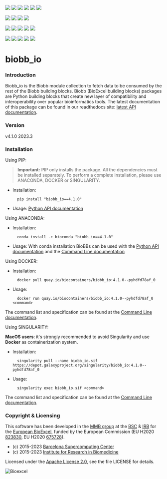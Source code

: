 [![](https://img.shields.io/github/v/tag/bioexcel/biobb_io?label=Version)](https://GitHub.com/bioexcel/biobb_io/tags/)
[![](https://img.shields.io/pypi/v/biobb-io.svg?label=Pypi)](https://pypi.python.org/pypi/biobb-io/)
[![](https://img.shields.io/conda/vn/bioconda/biobb_io?label=Conda)](https://anaconda.org/bioconda/biobb_io)
[![](https://img.shields.io/conda/dn/bioconda/biobb_io?label=Conda%20Downloads)](https://anaconda.org/bioconda/biobb_io)
[![](https://img.shields.io/badge/Docker-Quay.io-blue)](https://quay.io/repository/biocontainers/biobb_io?tab=tags)
[![](https://img.shields.io/badge/Singularity-GalaxyProject-blue)](https://depot.galaxyproject.org/singularity/biobb_io:4.1.0--pyhdfd78af_0)

[![](https://img.shields.io/badge/OS-Unix%20%7C%20MacOS-blue)](https://github.com/bioexcel/biobb_io)
[![](https://img.shields.io/pypi/pyversions/biobb-io.svg?label=Python%20Versions)](https://pypi.org/project/biobb-io/)
[![](https://img.shields.io/badge/License-Apache%202.0-blue.svg)](https://opensource.org/licenses/Apache-2.0)
[![](https://img.shields.io/badge/Open%20Source%3f-Yes!-blue)](https://github.com/bioexcel/biobb_io)

[![](https://readthedocs.org/projects/biobb-io/badge/?version=latest&label=Docs)](https://biobb-io.readthedocs.io/en/latest/?badge=latest)
[![](https://img.shields.io/website?down_message=Offline&label=Biobb%20Website&up_message=Online&url=https%3A%2F%2Fmmb.irbbarcelona.org%2Fbiobb%2F)](https://mmb.irbbarcelona.org/biobb/)
[![](https://img.shields.io/badge/Youtube-tutorial-blue?logo=youtube&logoColor=red)](https://www.youtube.com/watch?v=ou1DOGNs0xM)
[![](https://zenodo.org/badge/DOI/10.1038/s41597-019-0177-4.svg)](https://doi.org/10.1038/s41597-019-0177-4)
[![](https://img.shields.io/endpoint?color=brightgreen&url=https%3A%2F%2Fapi.juleskreuer.eu%2Fcitation-badge.php%3Fshield%26doi%3D10.1038%2Fs41597-019-0177-4)](https://www.nature.com/articles/s41597-019-0177-4#citeas)

[![](https://docs.bioexcel.eu/biobb_io/junit/testsbadge.svg)](https://docs.bioexcel.eu/biobb_io/junit/report.html)
[![](https://docs.bioexcel.eu/biobb_io/coverage/coveragebadge.svg)](https://docs.bioexcel.eu/biobb_io/coverage/)
[![](https://docs.bioexcel.eu/biobb_io/flake8/flake8badge.svg)](https://docs.bioexcel.eu/biobb_io/flake8/)
[![](https://img.shields.io/github/last-commit/bioexcel/biobb_io?label=Last%20Commit)](https://github.com/bioexcel/biobb_io/commits/master)
[![](https://img.shields.io/github/issues/bioexcel/biobb_io.svg?color=brightgreen&label=Issues)](https://GitHub.com/bioexcel/biobb_io/issues/)

# biobb_io

### Introduction
Biobb_io is the Biobb module collection to fetch data to be consumed by the
rest of the Biobb building blocks.
Biobb (BioExcel building blocks) packages are Python building blocks that
create new layer of compatibility and interoperability over popular
bioinformatics tools.
The latest documentation of this package can be found in our readthedocs site:
[latest API documentation](http://biobb_io.readthedocs.io/en/latest/).

### Version
v4.1.0 2023.3

### Installation
Using PIP:

> **Important:** PIP only installs the package. All the dependencies must be installed separately. To perform a complete installation, please use ANACONDA, DOCKER or SINGULARITY.

* Installation:

        pip install "biobb_io==4.1.0"
        
* Usage: [Python API documentation](https://biobb-io.readthedocs.io/en/latest/modules.html)

Using ANACONDA:
* Installation:


        conda install -c bioconda "biobb_io==4.1.0"


* Usage: With conda installation BioBBs can be used with the [Python API documentation](https://biobb-io.readthedocs.io/en/latest/modules.html) and the [Command Line documentation](https://biobb-io.readthedocs.io/en/latest/command_line.html)

Using DOCKER:
* Installation:


        docker pull quay.io/biocontainers/biobb_io:4.1.0--pyhdfd78af_0

* Usage:


        docker run quay.io/biocontainers/biobb_io:4.1.0--pyhdfd78af_0 <command>


The command list and specification can be found at the [Command Line documentation](https://biobb-io.readthedocs.io/en/latest/command_line.html).

Using SINGULARITY:

**MacOS users**: it's strongly recommended to avoid Singularity and use **Docker** as containerization system.

* Installation:


        singularity pull --name biobb_io.sif https://depot.galaxyproject.org/singularity/biobb_io:4.1.0--pyhdfd78af_0


* Usage:


        singularity exec biobb_io.sif <command>



The command list and specification can be found at the [Command Line documentation](https://biobb-io.readthedocs.io/en/latest/command_line.html).

### Copyright & Licensing
This software has been developed in the [MMB group](http://mmb.irbbarcelona.org) at the [BSC](http://www.bsc.es/) & [IRB](https://www.irbbarcelona.org/) for the [European BioExcel](http://bioexcel.eu/), funded by the European Commission (EU H2020 [823830](http://cordis.europa.eu/projects/823830), EU H2020 [675728](http://cordis.europa.eu/projects/675728)).

* (c) 2015-2023 [Barcelona Supercomputing Center](https://www.bsc.es/)
* (c) 2015-2023 [Institute for Research in Biomedicine](https://www.irbbarcelona.org/)

Licensed under the
[Apache License 2.0](https://www.apache.org/licenses/LICENSE-2.0), see the file LICENSE for details.

![](https://bioexcel.eu/wp-content/uploads/2019/04/Bioexcell_logo_1080px_transp.png "Bioexcel")
